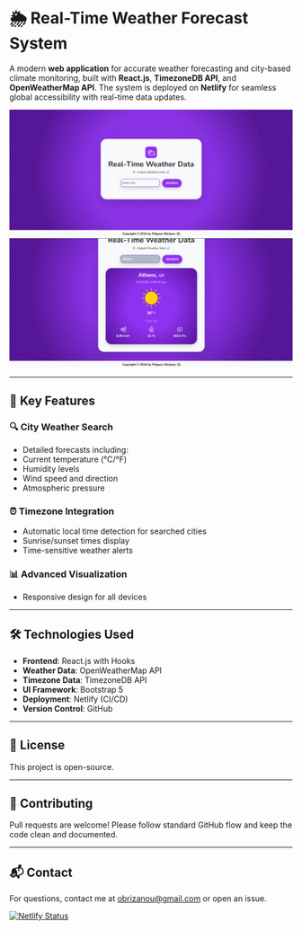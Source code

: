 
# 🌦️ Real-Time Weather Forecast System

A modern **web application** for accurate weather forecasting and city-based climate monitoring, built with **React.js**, **TimezoneDB API**, and **OpenWeatherMap API**. The system is deployed on **Netlify** for seamless global accessibility with real-time data updates.

![screenshot](images/1.png)
![screenshot](images/2.png)

---

## 🌟 Key Features

### 🔍 City Weather Search
- Detailed forecasts including:
- Current temperature (°C/°F)
- Humidity levels
- Wind speed and direction
- Atmospheric pressure

### ⏰ Timezone Integration
- Automatic local time detection for searched cities
- Sunrise/sunset times display
- Time-sensitive weather alerts

### 📊 Advanced Visualization
- Responsive design for all devices

---

## 🛠️ Technologies Used

- **Frontend**: React.js with Hooks
- **Weather Data**: OpenWeatherMap API
- **Timezone Data**: TimezoneDB API
- **UI Framework**: Bootstrap 5
- **Deployment**: Netlify (CI/CD)
- **Version Control**: GitHub

---

## 📄 License

This project is open-source.

---

## 🤝 Contributing

Pull requests are welcome! Please follow standard GitHub flow and keep the code clean and documented.

---

## 📬 Contact

For questions, contact me at [obrizanou@gmail.com](mailto:obrizanou@gmail.com) or open an issue.


[![Netlify Status](https://api.netlify.com/api/v1/badges/75683ba0-f5dd-4dda-af91-79c2ded59380/deploy-status)](https://app.netlify.com/projects/citycast-weather-app/deploys)
